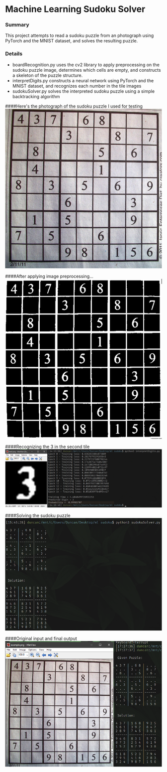 # Machine Learning Sudoku Solver

### Summary
This project attempts to read a sudoku puzzle from an photograph using PyTorch and the MNIST dataset, and solves the resulting puzzle.

### Details
* boardRecognition.py uses the cv2 library to apply preprocessing on the sudoku puzzle image, determines which cells are empty, and constructs a skeleton of the puzzle structure.
* interpretDigits.py constructs a neural network using PyTorch and the MNIST dataset, and recognizes each number in the tile images
* sudokuSolver.py solves the interpreted sudoku puzzle using a simple backtracking algorithm

####Here's the photograph of the sudoku puzzle I used for testing
<br />
![Example](example.png)

####After applying image preprocessing...
<br />
![preprocessed](/Steps/8.png)

####Recognizing the 3 in the second tile
<br />
![recognize](/Screenshots/recognizing3.png)

####Solving the sudoku puzzle
<br />
![solved](/Screenshots/solvedSudoku.png)

####Original input and final output
<br />
![final](/Screenshots/beforeAndAfter.png)
